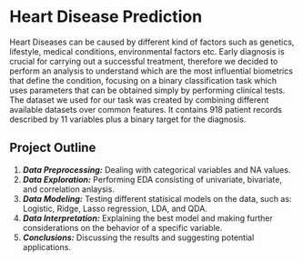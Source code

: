 # Heart Disease Prediction
Heart Diseases can be caused by different kind of factors such as genetics, lifestyle, medical conditions, environmental factors etc. Early diagnosis is crucial for carrying out a successful treatment, therefore we decided to perform an analysis to understand which are the most influential biometrics that define the condition, focusing on a binary classification task which uses parameters that can be obtained simply by performing clinical tests. The dataset we used for our task was created by combining different available datasets over common features. It contains 918 patient records described by 11 variables plus a binary target for the diagnosis.

## Project Outline
1. ***Data Preprocessing:*** Dealing with categorical variables and NA values.
2. ***Data Exploration:*** Performing EDA consisting of univariate, bivariate, and correlation anlaysis.
3. ***Data Modeling:*** Testing different statisical models on the data, such as: Logistic, Ridge, Lasso regression, LDA, and QDA.
4. ***Data Interpretation:*** Explaining the best model and making further considerations on the behavior of a specific variable.
5. ***Conclusions:*** Discussing the results and suggesting potential applications.
